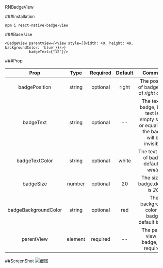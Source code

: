 RNBadgeView

###Installation
>
`npm i react-native-badge-view`

###Base Use
>
```
<BadgeView parentView={<View style={{width: 40, height: 40, backgroundColor: 'blue'}}/>} 
           badgeText={"12"}/>
```

###Prop
>
|Prop|Type|Required|Default|Comment|
|:----:|:---:|:---:|:---:|:----:|
|badgePosition|string|optional|right|The position of badge, one of *right* or *left*|
|badgeText|string|optional|--|The text of badge, if the text is a empty string or equal to *0*, the badge will be invisible.|
|badgeTextColor|string|optional|white|The text color of badge, default is *white*.|
|badgeSize|number|optional|20|The size of badge,default is *20*.|
|badgeBackgroundColor|string|optional|red|The background color of badge, default is *red*.|
|parentView|element|required|--|The parent view of badge, it is required.|

##ScreenShot
![截图](file:///Users/Samoy/Desktop/Simulator%20Screen%20Shot%202017%E5%B9%B44%E6%9C%8821%E6%97%A5%2010.54.06.png)
